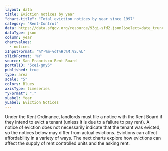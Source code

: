 ```yaml
---
layout: data
title: Eviction notices by year
"chart-title": "Total eviction notices by year since 1997"
category: "Rent-Control"
data: https://data.sfgov.org/resource/93gi-sfd2.json?$select=date_trunc_y(file_date)+as+year,count(*)+as+notices&$group=year&$order=year
dataType: json
column: year
chartvalues:
  - notices
xInputFormat: '%Y-%m-%dT%H:%M:%S.%L'
xTickFormat: '%Y'
source: San Francisco Rent Board
portalID: "5cei-gny5"
published: true
type: area
scale: "5"
colors: Blues
axisType: timeseries
"yFormat": ","
xLabel: Year
yLabel: Eviction Notices
---
```


Under the Rent Ordinance, landlords must file a notice with the Rent Board if they intend to evict a tenant (unless it is due to a failure to pay rent). A notice of eviction does not necessarily indicate that the tenant was evicted, so the notices below may differ from actual evictions. Evictions can affect affordability in a variety of ways. The next charts explore how evictions can affect the supply of rent controlled units and the asking rent.
